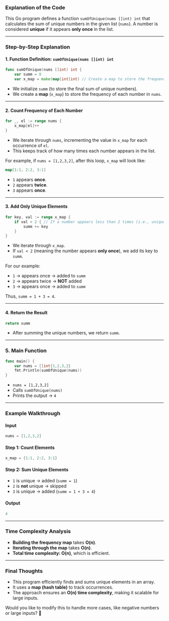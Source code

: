 ### **Explanation of the Code**
This Go program defines a function `sumOfUnique(nums []int) int` that calculates the sum of unique numbers in the given list (`nums`). A number is considered **unique** if it appears **only once** in the list.

---

### **Step-by-Step Explanation**
#### **1. Function Definition: `sumOfUnique(nums []int) int`**
```go
func sumOfUnique(nums []int) int {
    var summ = 0
    var x_map = make(map[int]int) // Create a map to store the frequency of each number
```
- We initialize `summ` (to store the final sum of unique numbers).
- We create a **map** (`x_map`) to store the frequency of each number in `nums`.

---

#### **2. Count Frequency of Each Number**
```go
for _, el := range nums {
    x_map[el]++
}
```
- We iterate through `nums`, incrementing the value in `x_map` for each occurrence of `el`.
- This keeps track of how many times each number appears in the list.

For example, if `nums = [1,2,3,2]`, after this loop, `x_map` will look like:

```go
map[1:1, 2:2, 3:1]
```
- `1` appears **once**.
- `2` appears **twice**.
- `3` appears **once**.

---

#### **3. Add Only Unique Elements**
```go
for key, val := range x_map {
    if val < 2 { // If a number appears less than 2 times (i.e., unique)
        summ += key
    }
}
```
- We iterate through `x_map`.
- If `val < 2` (meaning the number appears **only once**), we add its key to `summ`.

For our example:
- `1` → appears once → added to `summ`
- `2` → appears twice → **NOT** added
- `3` → appears once → added to `summ`

Thus, `summ = 1 + 3 = 4`.

---

#### **4. Return the Result**
```go
return summ
```
- After summing the unique numbers, we return `summ`.

---

### **5. Main Function**
```go
func main() {
    var nums = []int{1,2,3,2}
    fmt.Println(sumOfUnique(nums))
}
```
- `nums = [1,2,3,2]`
- Calls `sumOfUnique(nums)`
- Prints the output → `4`

---

### **Example Walkthrough**
#### **Input**
```go
nums = [1,2,3,2]
```
#### **Step 1: Count Elements**
```go
x_map = {1:1, 2:2, 3:1}
```
#### **Step 2: Sum Unique Elements**
- `1` is unique → added (`summ = 1`)
- `2` is **not** unique → skipped
- `3` is unique → added (`summ = 1 + 3 = 4`)

#### **Output**
```go
4
```

---

### **Time Complexity Analysis**
- **Building the frequency map** takes **O(n)**.
- **Iterating through the map** takes **O(n)**.
- **Total time complexity: O(n)**, which is efficient.

---

### **Final Thoughts**
- This program efficiently finds and sums unique elements in an array.
- It uses a **map (hash table)** to track occurrences.
- The approach ensures an **O(n) time complexity**, making it scalable for large inputs.

Would you like to modify this to handle more cases, like negative numbers or large inputs? 🚀